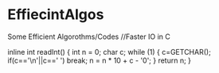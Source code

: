 EffiecintAlgos
==============

Some Efficient Algorothms/Codes
//Faster IO in C

inline int readInt() 
{
    int n = 0;
    char c;
    while (1)
    { 
              c=GETCHAR();
              if(c=='\n'||c==' ') break;
                              n = n * 10 + c - '0';
    }
    return n;
}

